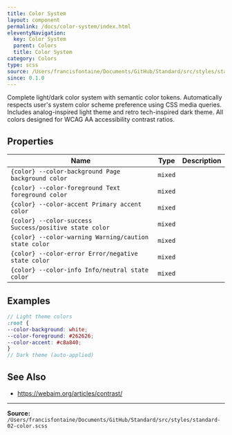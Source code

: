```yaml
---
title: Color System
layout: component
permalink: /docs/color-system/index.html
eleventyNavigation:
  key: Color System
  parent: Colors
  title: Color System
category: Colors
type: scss
source: /Users/francisfontaine/Documents/GitHub/Standard/src/styles/standard-02-color.scss
since: 0.1.0
---
```


Complete light/dark color system with semantic color tokens.
Automatically respects user's system color scheme preference using CSS media queries.
Includes analog-inspired light theme and retro tech-inspired dark theme.
All colors designed for WCAG AA accessibility contrast ratios.

## Properties

| Name | Type | Description |
|------|------|-------------|
| `{color} --color-background Page background color` | `mixed` |  |
| `{color} --color-foreground Text foreground color` | `mixed` |  |
| `{color} --color-accent Primary accent color` | `mixed` |  |
| `{color} --color-success Success/positive state color` | `mixed` |  |
| `{color} --color-warning Warning/caution state color` | `mixed` |  |
| `{color} --color-error Error/negative state color` | `mixed` |  |
| `{color} --color-info Info/neutral state color` | `mixed` |  |

## Examples

```scss
// Light theme colors
:root {
--color-background: white;
--color-foreground: #262626;
--color-accent: #c8a840;
}
// Dark theme (auto-applied)
```

## See Also

- https://webaim.org/articles/contrast/


---

**Source:** `/Users/francisfontaine/Documents/GitHub/Standard/src/styles/standard-02-color.scss`
